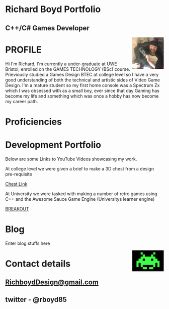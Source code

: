 
#                                                         Richard Boyd Portfolio          
  
##                                                            C++/C# Games Developer
  


 ><img align="right" width="100" width="300" src="oreo.jpg">

 
# PROFILE

Hi I'm Richard, I'm currently a under-graduate at UWE Bristol, enrolled on the GAMES TECHNOLOGY (BSc) course. Prieviously studied a Games Design BTEC at college level 
so I have a very good understanding of both the technical and artistic sides of Video Game Design. I'm a mature student so my first home console was a Spectrum Zx
which I was obsessed with as a small boy, ever since that day Gaming has become my life and something which was once a hobby has now become my career path.


# Proficiencies



# Development Portfolio

Below are some Links to YouTube Videos showcasing my work. 

At college level we were given a brief to make a 3D chest from a design pre-requisite 

[Chest Link](https://www.youtube.com/watch?v=orMFWexDawU)

At University we were tasked with making a number of retro games using C++ and the Awesome Sauce Game Engine (Universitys learner engine)

[BREAKOUT](https://youtu.be/xtEvJHBu3wU)

# Blog

Enter blog stuffs here

 ><img align="right" width="100" width="300" src="Space_invaders_alien.jpg">





# Contact details

## RichboydDesign@gmail.com 
## twitter - @rboyd85

